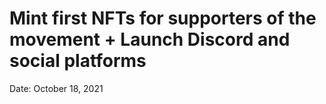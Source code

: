 # Mint first NFTs for supporters of the movement + Launch Discord and social platforms

Date: October 18, 2021